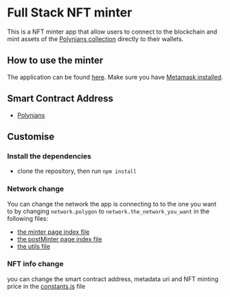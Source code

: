 # Full Stack NFT minter

This is a NFT minter app that allow users to connect to the blockchain and mint assets of the [Polynians collection](https://opensea.io/collection/polynians) directly to their wallets.

## How to use the minter

The application can be found [here](https://www.nft-minter.netlify.app). Make sure you have [Metamask installed](https://metamask.io/).

## Smart Contract Address

- [Polynians](https://polygonscan.com/address/0xa95841fa907c8a167b03b8ad102a25ac31b03b40)

## Customise

### Install the dependencies

- clone the repository, then run `npm install`

### Network change

You can change the network the app is connecting to to the one you want to by changing `network.polygon` to `network.the_network_you_want` in the following files:

- [the minter page index file](src/Components/Mint/index.js)
- [the postMinter page index file](src/Components/PostMint/index.js)
- [the utils file](src/Utils/interact.js)

### NFT info change

you can change the smart contract address, metadata uri and NFT minting price in the [constants.js](src/constants.js) file
